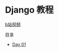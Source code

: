 # Django 教程

[b站视频](https://www.bilibili.com/video/BV1vK4y1o7jH/?share_source=copy_web&vd_source=ca57f675b90d38d9c0a2aa592ca4f29e)

目录

- [Day 01](md/01.md)
